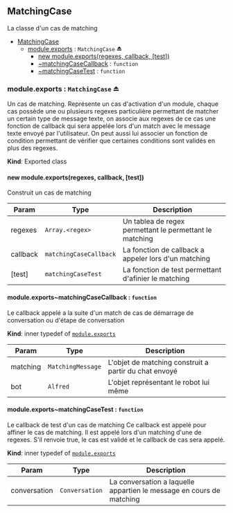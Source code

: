 <a name="module_MatchingCase"></a>

## MatchingCase
La classe d'un cas de matching


* [MatchingCase](#module_MatchingCase)
    * [module.exports](#exp_module_MatchingCase--module.exports) : <code>MatchingCase</code> ⏏
        * [new module.exports(regexes, callback, [test])](#new_module_MatchingCase--module.exports_new)
        * [~matchingCaseCallback](#module_MatchingCase--module.exports..matchingCaseCallback) : <code>function</code>
        * [~matchingCaseTest](#module_MatchingCase--module.exports..matchingCaseTest) : <code>function</code>

<a name="exp_module_MatchingCase--module.exports"></a>

### module.exports : <code>MatchingCase</code> ⏏
Un cas de matching.Représente un cas d'activation d'un module, chaque cas possède une ou plusieurs regexes particulière permettant dematcher un certain type de message texte, on associe aux regexes de ce cas une fonction de callback qui sera appeléelors d'un match avec le message texte envoyé par l'utilisateur.On peut aussi lui associer un fonction de condition permettant de vérifier que certaines conditionssont validés en plus des regexes.

**Kind**: Exported class  
<a name="new_module_MatchingCase--module.exports_new"></a>

#### new module.exports(regexes, callback, [test])
Construit un cas de matching


| Param | Type | Description |
| --- | --- | --- |
| regexes | <code>Array.&lt;regex&gt;</code> | Un tablea de regex permettant le permettant le matching |
| callback | <code>matchingCaseCallback</code> | La fonction de callback a appeler lors d'un matching |
| [test] | <code>matchingCaseTest</code> | La fonction de test permettant d'afinier le matching |

<a name="module_MatchingCase--module.exports..matchingCaseCallback"></a>

#### module.exports~matchingCaseCallback : <code>function</code>
Le callback appelé a la suite d'un match de cas de démarrage de conversation ou d'étape de conversation

**Kind**: inner typedef of [<code>module.exports</code>](#exp_module_MatchingCase--module.exports)  

| Param | Type | Description |
| --- | --- | --- |
| matching | <code>MatchingMessage</code> | L'objet de matching construit a partir du chat envoyé |
| bot | <code>Alfred</code> | L'objet représentant le robot lui même |

<a name="module_MatchingCase--module.exports..matchingCaseTest"></a>

#### module.exports~matchingCaseTest : <code>function</code>
Le callback de test d'un cas de matchingCe callback est appelé pour affiner le cas de matching. Il est appelé lors d'un matching d'une de regexes.S'il renvoie true, le cas est validé et le callback de cas sera appelé.

**Kind**: inner typedef of [<code>module.exports</code>](#exp_module_MatchingCase--module.exports)  

| Param | Type | Description |
| --- | --- | --- |
| conversation | <code>Conversation</code> | La conversation a laquelle appartien le message en cours de matching |

